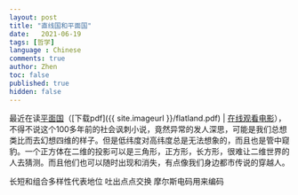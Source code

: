 ```yaml
---
layout: post
title: "直线国和平面国"
date:   2021-06-19
tags: [哲学]
language : Chinese
comments: true
author: Zhen
toc: false
published: true
hidden: false
---
```

最近在读[平面国](https://zh.wikipedia.org/wiki/%E5%B9%B3%E9%9D%A2%E5%9C%8B)（[下载pdf]({{ site.imageurl }}/flatland.pdf)    |    [在线观看电影](https://youtu.be/Mfglluny8Z0)），不得不说这个100多年前的社会讽刺小说，竟然异常的发人深思，可能是我们总想类比而去幻想四维的样子。但是低纬度对高纬度总是无法想象的，而且也是管中窥豹。一个正方体在二维的投影可以是三角形，正方形，长方形，很难让二维世界的人去猜测。而且他们也可以随时出现和消失，有点像我们身边都市传说的穿越人。


长短和组合多样性代表地位
吐出点点交换
摩尔斯电码用来编码

 
<!--stackedit_data:
eyJoaXN0b3J5IjpbMTQ0MDAxOTA0OSw4MjEzNTQ5NjEsLTgzND
Q4OTMzMiwtOTIzODc3OTk4LDEyNDk3MzI4NzEsNTA5OTczOTY4
LDgwNjY0OTQ5LDE4Njg1NDY4MzldfQ==
-->